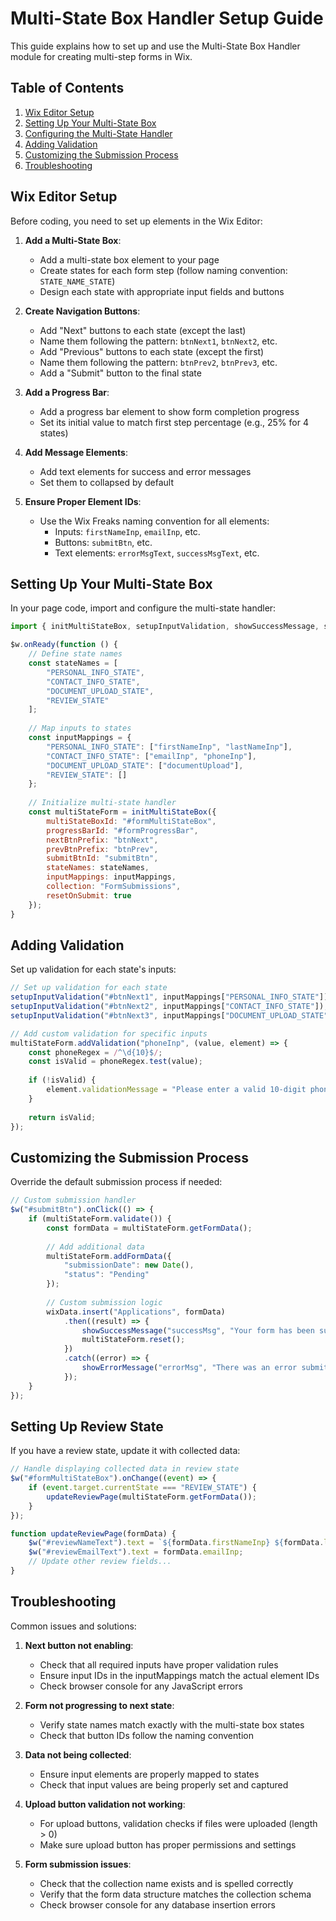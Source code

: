 # Multi-State Box Handler Setup Guide

This guide explains how to set up and use the Multi-State Box Handler module for creating multi-step forms in Wix.

## Table of Contents

1. [Wix Editor Setup](#wix-editor-setup)
2. [Setting Up Your Multi-State Box](#setting-up-your-multi-state-box)
3. [Configuring the Multi-State Handler](#configuring-the-multi-state-handler)
4. [Adding Validation](#adding-validation)
5. [Customizing the Submission Process](#customizing-the-submission-process)
6. [Troubleshooting](#troubleshooting)

## Wix Editor Setup

Before coding, you need to set up elements in the Wix Editor:

1. **Add a Multi-State Box**:
   - Add a multi-state box element to your page
   - Create states for each form step (follow naming convention: `STATE_NAME_STATE`)
   - Design each state with appropriate input fields and buttons

2. **Create Navigation Buttons**:
   - Add "Next" buttons to each state (except the last)
   - Name them following the pattern: `btnNext1`, `btnNext2`, etc.
   - Add "Previous" buttons to each state (except the first)
   - Name them following the pattern: `btnPrev2`, `btnPrev3`, etc.
   - Add a "Submit" button to the final state

3. **Add a Progress Bar**:
   - Add a progress bar element to show form completion progress
   - Set its initial value to match first step percentage (e.g., 25% for 4 states)

4. **Add Message Elements**:
   - Add text elements for success and error messages
   - Set them to collapsed by default

5. **Ensure Proper Element IDs**:
   - Use the Wix Freaks naming convention for all elements:
     - Inputs: `firstNameInp`, `emailInp`, etc.
     - Buttons: `submitBtn`, etc.
     - Text elements: `errorMsgText`, `successMsgText`, etc.

## Setting Up Your Multi-State Box

In your page code, import and configure the multi-state handler:

```javascript
import { initMultiStateBox, setupInputValidation, showSuccessMessage, showErrorMessage } from 'public/multi-state-handler';

$w.onReady(function () {
    // Define state names
    const stateNames = [
        "PERSONAL_INFO_STATE",
        "CONTACT_INFO_STATE",
        "DOCUMENT_UPLOAD_STATE",
        "REVIEW_STATE"
    ];
    
    // Map inputs to states
    const inputMappings = {
        "PERSONAL_INFO_STATE": ["firstNameInp", "lastNameInp"],
        "CONTACT_INFO_STATE": ["emailInp", "phoneInp"],
        "DOCUMENT_UPLOAD_STATE": ["documentUpload"],
        "REVIEW_STATE": []
    };
    
    // Initialize multi-state handler
    const multiStateForm = initMultiStateBox({
        multiStateBoxId: "#formMultiStateBox",
        progressBarId: "#formProgressBar",
        nextBtnPrefix: "btnNext",
        prevBtnPrefix: "btnPrev",
        submitBtnId: "submitBtn",
        stateNames: stateNames,
        inputMappings: inputMappings,
        collection: "FormSubmissions",
        resetOnSubmit: true
    });
}
```

## Adding Validation

Set up validation for each state's inputs:

```javascript
// Set up validation for each state
setupInputValidation("#btnNext1", inputMappings["PERSONAL_INFO_STATE"]);
setupInputValidation("#btnNext2", inputMappings["CONTACT_INFO_STATE"]);
setupInputValidation("#btnNext3", inputMappings["DOCUMENT_UPLOAD_STATE"]);

// Add custom validation for specific inputs
multiStateForm.addValidation("phoneInp", (value, element) => {
    const phoneRegex = /^\d{10}$/;
    const isValid = phoneRegex.test(value);
    
    if (!isValid) {
        element.validationMessage = "Please enter a valid 10-digit phone number";
    }
    
    return isValid;
});
```

## Customizing the Submission Process

Override the default submission process if needed:

```javascript
// Custom submission handler
$w("#submitBtn").onClick(() => {
    if (multiStateForm.validate()) {
        const formData = multiStateForm.getFormData();
        
        // Add additional data
        multiStateForm.addFormData({
            "submissionDate": new Date(),
            "status": "Pending"
        });
        
        // Custom submission logic
        wixData.insert("Applications", formData)
            .then((result) => {
                showSuccessMessage("successMsg", "Your form has been submitted successfully!");
                multiStateForm.reset();
            })
            .catch((error) => {
                showErrorMessage("errorMsg", "There was an error submitting your form. Please try again.");
            });
    }
});
```

## Setting Up Review State

If you have a review state, update it with collected data:

```javascript
// Handle displaying collected data in review state
$w("#formMultiStateBox").onChange((event) => {
    if (event.target.currentState === "REVIEW_STATE") {
        updateReviewPage(multiStateForm.getFormData());
    }
});

function updateReviewPage(formData) {
    $w("#reviewNameText").text = `${formData.firstNameInp} ${formData.lastNameInp}`;
    $w("#reviewEmailText").text = formData.emailInp;
    // Update other review fields...
}
```

## Troubleshooting

Common issues and solutions:

1. **Next button not enabling**:
   - Check that all required inputs have proper validation rules
   - Ensure input IDs in the inputMappings match the actual element IDs
   - Check browser console for any JavaScript errors

2. **Form not progressing to next state**:
   - Verify state names match exactly with the multi-state box states
   - Check that button IDs follow the naming convention

3. **Data not being collected**:
   - Ensure input elements are properly mapped to states
   - Check that input values are being properly set and captured

4. **Upload button validation not working**:
   - For upload buttons, validation checks if files were uploaded (length > 0)
   - Make sure upload button has proper permissions and settings

5. **Form submission issues**:
   - Check that the collection name exists and is spelled correctly
   - Verify that the form data structure matches the collection schema
   - Check browser console for any database insertion errors
